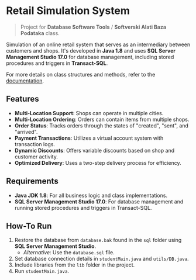 # Retail Simulation System
> Project for **Database Software Tools** / **Softverski Alati Baza Podataka** class.

Simulation of an online retail system that serves as an intermediary between customers and shops. It's developed in **Java 1.8** and uses **SQL Server Management Studio 17.0** for database management, including stored procedures and triggers in **Transact-SQL**.

For more details on class structures and methods, refer to the [documentation](https://renatusrs.github.io/Retail-Simulation-System/).

## Features
- **Multi-Location Support**: Shops can operate in multiple cities.
- **Multi-Location Ordering**: Orders can contain items from multiple shops.
- **Order Status**: Tracks orders through the states of "created", "sent", and "arrived".
- **Payment Transactions**: Utilizes a virtual account system with transaction logs.
- **Dynamic Discounts**: Offers variable discounts based on shop and customer activity.
- **Optimized Delivery**: Uses a two-step delivery process for efficiency.

## Requirements
- **Java JDK 1.8**: For all business logic and class implementations.
- **SQL Server Management Studio 17.0**: For database management and running stored procedures and triggers in Transact-SQL.

## How-To Run
1. Restore the database from `database.bak` found in the `sql` folder using **SQL Server Management Studio**.
   - *Alternative*: Use the `database.sql` file.
2. Set database connection details in `studentMain.java` and `utils/DB.java`.
3. Include libraries from the `lib` folder in the project.
4. Run `studentMain.java`.
